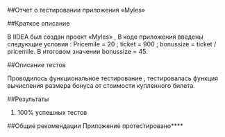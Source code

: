 ##Отчет о тестировании приложения «Myles»

##Краткое описание

В IIDEA был создан проект «Myles» , В коде приложения введены следующие условия : 
Pricemile = 20 ; ticket = 900 ; 
bonussize = ticket / pricemile. 
В итоговом значении bonussize = 45.

##Описание тестов

Проводилось функциональное тестирование , тестировалась функция вычисления размера бонуса от стоимости купленного билета.

##Результаты
1.	100% успешных тестов

##Общие рекомендации
Приложение протестировано****
